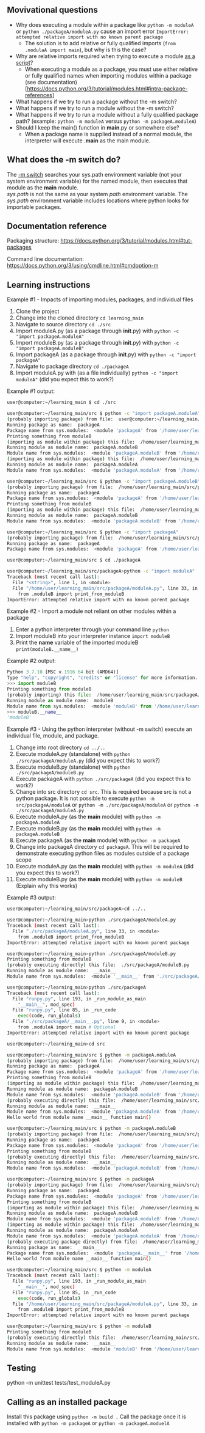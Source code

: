 ## Movivational questions
* Why does executing a module within a package like `python -m moduleA` or `python ./packageA/moduleA.py` cause an import error `ImportError: attempted relative import with no known parent package`
    * The solution is to add relative or fully qualified imports (`from .modulaA import main`), but why is this the case?
* Why are relative imports required when trying to execute a module  [as a script](https://docs.python.org/3/tutorial/modules.html#executing-modules-as-scripts)? 
    * When executing a module as a package, you must use either relative or fully qualified names when importing modules within a package (see documentation)[https://docs.python.org/3/tutorial/modules.html#intra-package-references]
* What happens if we try to run a package without the -m switch?
* What happens if we try to run a module without the -m switch?
* What happens if we try to run a module without a fully qualified package path? (example: `python -m moduleA` versus `python -m packageA.moduleA`)
* Should I keep the main() function in __main__.py or somewhere else?
    * When a package name is supplied instead of a normal module, the interpreter will execute <pkg>.__main__ as the main module.

## What does the -m switch do?
The [-m switch](https://docs.python.org/3/using/cmdline.html#cmdoption-m) searches your sys.path environment variable (not your system environment variable) for the named module, then executes that module as the __main__ module.\
*sys.path* is not the same as your system *path* environment variable. The *sys.path* environment variable includes locations where python looks for importable packages.

## Documentation reference
Packaging structure: https://docs.python.org/3/tutorial/modules.html#tut-packages

Command line documentation: https://docs.python.org/3/using/cmdline.html#cmdoption-m

## Learning instructions
Example #1 - Impacts of importing modules, packages, and individual files
1. Clone the project
1. Change into the cloned directory `cd learning_main`
1. Navigate to source directory `cd ./src`
1. Import moduleA.py (as a package through __init__.py) with `python -c "import packageA.moduleA"`
1. Import moduleB.py (as a package through __init__.py) with `python -c "import packageA.moduleB"`
1. Import packageA (as a package through __init__.py) with `python -c "import packageA"`
1. Navigate to package directory `cd ./packageA`
1. Import moduleA.py with (as a file individually) `python -c "import moduleA"` (did you expect this to work?)

Example #1 output:
```bash
user@computer:~/learning_main $ cd ./src

user@computer:~/learning_main/src $ python -c "import packageA.moduleA"
(probably importing package) from file:  user@computer:~/learning_main/src/packageA/__init__.py
Running package as name:  packageA
Package name from sys.modules:  <module 'packageA' from '/home/user/learning_main/src/packageA/__init__.py'>
Printing something from moduleB
(importing as module within package) this file:  /home/user/learning_main/src/packageA/moduleB.py
Running module as module name:  packageA.moduleB
Module name from sys.modules:  <module 'packageA.moduleB' from '/home/user/learning_main/src/packageA/moduleB.py'>
(importing as module within package) this file:  /home/user/learning_main/src/packageA/moduleA.py
Running module as module name:  packageA.moduleA
Module name from sys.modules:  <module 'packageA.moduleA' from '/home/user/learning_main/src/packageA/moduleA.py'>

user@computer:~/learning_main/src $ python -c "import packageA.moduleB" 
(probably importing package) from file:  /home/user/learning_main/src/packageA/__init__.py
Running package as name:  packageA
Package name from sys.modules:  <module 'packageA' from '/home/user/learning_main/src/packageA/__init__.py'>
Printing something from moduleB
(importing as module within package) this file:  /home/user/learning_main/src/packageA/moduleB.py
Running module as module name:  packageA.moduleB
Module name from sys.modules:  <module 'packageA.moduleB' from '/home/user/learning_main/src/packageA/moduleB.py'>

user@computer:~/learning_main/src $ python -c "import packageA"
(probably importing package) from file:  /home/user/learning_main/src/packageA/__init__.py
Running package as name:  packageA
Package name from sys.modules:  <module 'packageA' from '/home/user/learning_main/src/packageA/__init__.py'>

user@computer:~/learning_main/src $ cd ./packageA

user@computer:~/learning_main/src/packageA>python -c "import moduleA"
Traceback (most recent call last):
  File "<string>", line 1, in <module>
  File "/home/user/learning_main/src/packageA/moduleA.py", line 33, in <module>
    from .moduleB import print_from_moduleB
ImportError: attempted relative import with no known parent package
```

Example #2 - Import a module not reliant on other modules within a package
1. Enter a python interpreter through your command line `python`
1. Import moduleB into your interpreter instance `import moduleB`
1. Print the __name__ variable of the imported moduleB `print(moduleB.__name__)`

Example #2 output:
```python
Python 3.7.10 [MSC v.1916 64 bit (AMD64)]
Type "help", "copyright", "credits" or "license" for more information.
>>> import moduleB
Printing something from moduleB
(probably importing) this file:  /home/user/learning_main/src/packageA/moduleB.py
Running module as module name:  moduleB
Module name from sys.modules:  <module 'moduleB' from '/home/user/learning_main/src/packageA/moduleB.py'>   
>>> moduleB.__name__
'moduleB'
```

Example #3 - Using the python interpreter (without -m switch) execute an individual file, module, and package.
1. Change into root directory `cd ../..`
1. Execute moduleA.py (standalone) with `python ./src/packageA/moduleA.py` (did you expect this to work?)
1. Execute moduleB.py (standalone) with `python ./src/packageA/moduleB.py`
1. Execute packageA with `python ./src/packageA` (did you expect this to work?)
1. Change into src directory `cd src`. This is required because src is not a python package. It is not possible to execute `python -m src/packageA/moduleA` or `python -m ./src/packageA/moduleA` or `python -m ./src/packageA/moduleA.py`
1. Execute moduleA.py (as the __main__ module) with `python -m packageA.moduleA`
1. Execute moduleB.py (as the __main__ module) with `python -m packageA.moduleB`
1. Execute packageA (as the __main__ module) with `python -m packageA`
1. Change into packageA directory `cd packageA`. This will be required to demonstrate executing python files as modules outside of a package scope
1. Execute moduleA.py (as the __main__ module) with `python -m moduleA` (did you expect this to work?)
1. Execute moduleB.py (as the __main__ module) with `python -m moduleB` (Explain why this works)

Example #3 output:
```bash
user@computer:~/learning_main/src/packageA>cd ../..

user@computer:~/learning_main>python ./src/packageA/moduleA.py
Traceback (most recent call last):
  File "./src/packageA/moduleA.py", line 33, in <module>
    from .moduleB import print_from_moduleB
ImportError: attempted relative import with no known parent package

user@computer:~/learning_main>python ./src/packageA/moduleB.py 
Printing something from moduleB
(probably executing directly) this file:  ./src/packageA/moduleB.py
Running module as module name:  __main__
Module name from sys.modules:  <module '__main__' from './src/packageA/moduleB.py'>

user@computer:~/learning_main>python ./src/packageA
Traceback (most recent call last):
  File "runpy.py", line 193, in _run_module_as_main
    "__main__", mod_spec)
  File "runpy.py", line 85, in _run_code
    exec(code, run_globals)
  File "./src/packageA/__main__.py", line 9, in <module>
    from .moduleA import main # Optional
ImportError: attempted relative import with no known parent package

user@computer:~/learning_main>cd src

user@computer:~/learning_main/src $ python -m packageA.moduleA
(probably importing package) from file:  /home/user/learning_main/src/packageA/__init__.py
Running package as name:  packageA
Package name from sys.modules:  <module 'packageA' from '/home/user/learning_main/src/packageA/__init__.py'>
Printing something from moduleB
(importing as module within package) this file:  /home/user/learning_main/src/packageA/moduleB.py
Running module as module name:  packageA.moduleB
Module name from sys.modules:  <module 'packageA.moduleB' from '/home/user/learning_main/src/packageA/moduleB.py'>
(probably executing directly) this file:  /home/user/learning_main/src/packageA/moduleA.py
Running module as module name:  __main__
Module name from sys.modules:  <module 'packageA.moduleA' from '/home/user/learning_main/src/packageA/moduleA.py'>
Hello world from module name __main__ function main()

user@computer:~/learning_main/src $ python -m packageA.moduleB
(probably importing package) from file:  /home/user/learning_main/src/packageA/__init__.py
Running package as name:  packageA
Package name from sys.modules:  <module 'packageA' from '/home/user/learning_main/src/packageA/__init__.py'>
Printing something from moduleB
(probably executing directly) this file:  /home/user/learning_main/src/packageA/moduleB.py
Running module as module name:  __main__
Module name from sys.modules:  <module 'packageA.moduleB' from '/home/user/learning_main/src/packageA/moduleB.py'>

user@computer:~/learning_main/src $ python -m packageA
(probably importing package) from file:  /home/user/learning_main/src/packageA/__init__.py
Running package as name:  packageA
Package name from sys.modules:  <module 'packageA' from '/home/user/learning_main/src/packageA/__init__.py'>
Printing something from moduleB
(importing as module within package) this file:  /home/user/learning_main/src/packageA/moduleB.py
Running module as module name:  packageA.moduleB
Module name from sys.modules:  <module 'packageA.moduleB' from '/home/user/learning_main/src/packageA/moduleB.py'>
(importing as module within package) this file:  /home/user/learning_main/src/packageA/moduleA.py
Running module as module name:  packageA.moduleA
Module name from sys.modules:  <module 'packageA.moduleA' from '/home/user/learning_main/src/packageA/moduleA.py'>
(probably executing package directly) from file:  /home/user/learning_main/src/packageA/__main__.py
Running package as name:  __main__
Package name from sys.modules:  <module 'packageA.__main__' from '/home/user/learning_main/src/packageA/__main__.py'>
Hello world from module name __main__ function main()

user@computer:~/learning_main/src $ python -m moduleA
Traceback (most recent call last):
  File "runpy.py", line 193, in _run_module_as_main
    "__main__", mod_spec)
  File "runpy.py", line 85, in _run_code
    exec(code, run_globals)
  File "/home/user/learning_main/src/packageA/moduleA.py", line 33, in <module>
    from .moduleB import print_from_moduleB
ImportError: attempted relative import with no known parent package

user@computer:~/learning_main/src $ python -m moduleB
Printing something from moduleB
(probably executing directly) this file:  /home/user/learning_main/src/packageA/moduleB.py
Running module as module name:  __main__
Module name from sys.modules:  <module 'moduleB' from '/home/user/learning_main/src/packageA/moduleB.py'>
```

## Testing
python -m unittest tests/test_moduleA.py

## Calling as an installed package
Install this package using `python -m build .`
Call the package once it is installed with `python -m packageA` or `python -m packageA.moduelA`